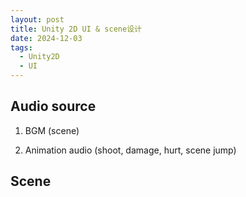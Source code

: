 ```yaml
---
layout: post
title: Unity 2D UI & scene设计
date: 2024-12-03
tags:
  - Unity2D
  - UI
---
```




## Audio source 

1. BGM (scene)

   

2. Animation audio (shoot, damage, hurt, scene jump)





## Scene

